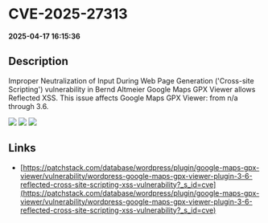 # CVE-2025-27313

**2025-04-17 16:15:36**

## Description
Improper Neutralization of Input During Web Page Generation ('Cross-site Scripting') vulnerability in Bernd Altmeier Google Maps GPX Viewer allows Reflected XSS. This issue affects Google Maps GPX Viewer: from n/a through 3.6.

![](https://img.shields.io/static/v1?label=Score&message=7.1&color=red)
![](https://img.shields.io/static/v1?label=Severity&message=HIGH&color=red)
![](https://img.shields.io/static/v1?label=CWE&message=XSS&color=green)

## Links
- [https://patchstack.com/database/wordpress/plugin/google-maps-gpx-viewer/vulnerability/wordpress-google-maps-gpx-viewer-plugin-3-6-reflected-cross-site-scripting-xss-vulnerability?_s_id=cve](https://patchstack.com/database/wordpress/plugin/google-maps-gpx-viewer/vulnerability/wordpress-google-maps-gpx-viewer-plugin-3-6-reflected-cross-site-scripting-xss-vulnerability?_s_id=cve)
